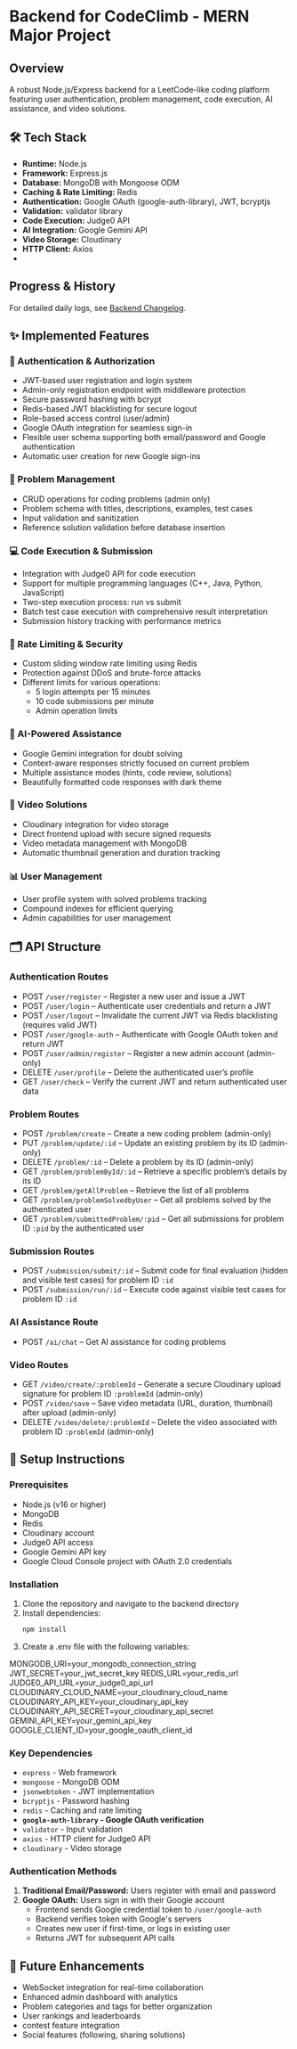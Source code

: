 # Backend for CodeClimb - MERN Major Project

## Overview
A robust Node.js/Express backend for a LeetCode-like coding platform featuring user authentication, problem management, code execution, AI assistance, and video solutions.

## 🛠️ Tech Stack
- **Runtime:** Node.js  
- **Framework:** Express.js  
- **Database:** MongoDB with Mongoose ODM  
- **Caching & Rate Limiting:** Redis  
- **Authentication:** Google OAuth (google-auth-library), JWT, bcryptjs  
- **Validation:** validator library  
- **Code Execution:** Judge0 API  
- **AI Integration:** Google Gemini API  
- **Video Storage:** Cloudinary  
- **HTTP Client:** Axios  
- 

## Progress & History
For detailed daily logs, see [Backend Changelog](docs/BACKEND_CHANGELOG.md).

## ✨ Implemented Features

### 🔐 Authentication & Authorization
- JWT-based user registration and login system  
- Admin-only registration endpoint with middleware protection  
- Secure password hashing with bcrypt  
- Redis-based JWT blacklisting for secure logout  
- Role-based access control (user/admin)  
- Google OAuth integration for seamless sign-in
- Flexible user schema supporting both email/password and Google authentication
- Automatic user creation for new Google sign-ins

### 📝 Problem Management
- CRUD operations for coding problems (admin only)  
- Problem schema with titles, descriptions, examples, test cases  
- Input validation and sanitization  
- Reference solution validation before database insertion  

### 💻 Code Execution & Submission
- Integration with Judge0 API for code execution  
- Support for multiple programming languages (C++, Java, Python, JavaScript)  
- Two-step execution process: run vs submit  
- Batch test case execution with comprehensive result interpretation  
- Submission history tracking with performance metrics  

### 🚦 Rate Limiting & Security
- Custom sliding window rate limiting using Redis  
- Protection against DDoS and brute-force attacks  
- Different limits for various operations:  
  - 5 login attempts per 15 minutes  
  - 10 code submissions per minute  
  - Admin operation limits  

### 🤖 AI-Powered Assistance
- Google Gemini integration for doubt solving  
- Context-aware responses strictly focused on current problem  
- Multiple assistance modes (hints, code review, solutions)  
- Beautifully formatted code responses with dark theme  

### 🎥 Video Solutions
- Cloudinary integration for video storage  
- Direct frontend upload with secure signed requests  
- Video metadata management with MongoDB  
- Automatic thumbnail generation and duration tracking  

### 📊 User Management
- User profile system with solved problems tracking  
- Compound indexes for efficient querying  
- Admin capabilities for user management  

## 🗂️ API Structure


### Authentication Routes
- POST `/user/register` – Register a new user and issue a JWT  
- POST `/user/login` – Authenticate user credentials and return a JWT  
- POST `/user/logout` – Invalidate the current JWT via Redis blacklisting (requires valid JWT)  
- POST `/user/google-auth` – Authenticate with Google OAuth token and return JWT
- POST `/user/admin/register` – Register a new admin account (admin-only)  
- DELETE `/user/profile` – Delete the authenticated user’s profile  
- GET `/user/check` – Verify the current JWT and return authenticated user data  

### Problem Routes
- POST `/problem/create` – Create a new coding problem (admin-only)  
- PUT `/problem/update/:id` – Update an existing problem by its ID (admin-only)  
- DELETE `/problem/:id` – Delete a problem by its ID (admin-only)  
- GET `/problem/problemById/:id` – Retrieve a specific problem’s details by its ID  
- GET `/problem/getAllProblem` – Retrieve the list of all problems  
- GET `/problem/problemSolvedbyUser` – Get all problems solved by the authenticated user  
- GET `/problem/submittedProblem/:pid` – Get all submissions for problem ID `:pid` by the authenticated user 

### Submission Routes
- POST `/submission/submit/:id` – Submit code for final evaluation (hidden and visible test cases) for problem ID `:id`  
- POST `/submission/run/:id` – Execute code against visible test cases for problem ID `:id`  

### AI Assistance Route
- POST `/ai/chat` – Get AI assistance for coding problems  

### Video Routes
- GET `/video/create/:problemId` – Generate a secure Cloudinary upload signature for problem ID `:problemId` (admin-only)  
- POST `/video/save` – Save video metadata (URL, duration, thumbnail) after upload (admin-only)  
- DELETE `/video/delete/:problemId` – Delete the video associated with problem ID `:problemId` (admin-only)  

## 🚀 Setup Instructions

### Prerequisites
- Node.js (v16 or higher)  
- MongoDB  
- Redis  
- Cloudinary account  
- Judge0 API access  
- Google Gemini API key 
- Google Cloud Console project with OAuth 2.0 credentials
### Installation
1. Clone the repository and navigate to the backend directory  
2. Install dependencies:  
   ```bash
   npm install
3. Create a .env file with the following variables:

MONGODB_URI=your_mongodb_connection_string
JWT_SECRET=your_jwt_secret_key
REDIS_URL=your_redis_url
JUDGE0_API_URL=your_judge0_api_url
CLOUDINARY_CLOUD_NAME=your_cloudinary_cloud_name
CLOUDINARY_API_KEY=your_cloudinary_api_key
CLOUDINARY_API_SECRET=your_cloudinary_api_secret
GEMINI_API_KEY=your_gemini_api_key      
GOOGLE_CLIENT_ID=your_google_oauth_client_id


### Key Dependencies
- `express` - Web framework
- `mongoose` - MongoDB ODM  
- `jsonwebtoken` - JWT implementation
- `bcryptjs` - Password hashing
- `redis` - Caching and rate limiting
- **`google-auth-library` - Google OAuth verification**
- `validator` - Input validation
- `axios` - HTTP client for Judge0 API
- `cloudinary` - Video storage

### Authentication Methods
1. **Traditional Email/Password:** Users register with email and password
2. **Google OAuth:** Users sign in with their Google account
   - Frontend sends Google credential token to `/user/google-auth`
   - Backend verifies token with Google's servers  
   - Creates new user if first-time, or logs in existing user
   - Returns JWT for subsequent API calls
   
## 🔮 Future Enhancements
- WebSocket integration for real-time collaboration
- Enhanced admin dashboard with analytics
- Problem categories and tags for better organization
- User rankings and leaderboards
- contest feature integration
- Social features (following, sharing solutions)

